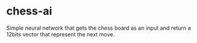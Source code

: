 # chess-ai
Simple neural network that gets the chess board as an input and return a 12bits vector that represent the next move.
